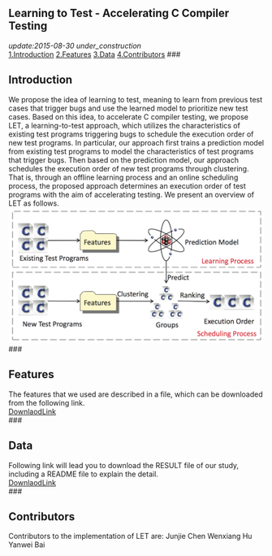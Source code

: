 Learning to Test - Accelerating C Compiler Testing
---
*update:2015-08-30 under_construction*  
[1.Introduction](#1) [2.Features](#2) [3.Data](#3) [4.Contributors](#4)
###<h2 id="1"> Introduction </h2>
We propose the idea of learning to test, meaning to learn from previous test cases that trigger bugs and use the learned model to prioritize new test cases. Based on this idea, to accelerate C compiler testing, we propose LET, a learning-to-test approach, which utilizes the characteristics of existing test programs triggering bugs to schedule the execution order of new test programs. In particular, our approach first trains a prediction model from existing test programs to model the characteristics of test programs that trigger bugs. Then based on the prediction model, our approach schedules the execution order of new test programs through clustering. That is, through an offline learning process and an online scheduling process, the proposed approach determines an execution order of test programs with the aim of accelerating testing. We present an overview of LET as follows.
![](./image/pro.png)
###<h2 id="2"> Features </h2>
The features that we used are described in a file, which can be downloaded from the following link.  
[DownlaodLink](./file/l2t.features.pdf)  
###<h2 id="3"> Data </h2>
Following link will lead you to download the RESULT file of our study, including a README file to explain the detail.   
[DownlaodLink](./file/l2t.result.zip)   
###<h2 id="3"> Contributors </h2>
Contributors to the implementation of LET are:
Junjie Chen
Wenxiang Hu
Yanwei Bai